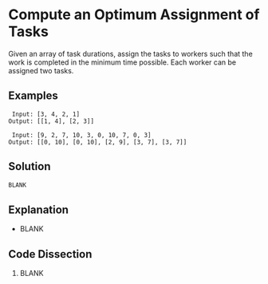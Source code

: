 # Compute an Optimum Assignment of Tasks
Given an array of task durations, assign the tasks to workers such that the work is completed in the minimum time possible. Each worker can be assigned two tasks.

## Examples
```
 Input: [3, 4, 2, 1]
Output: [[1, 4], [2, 3]]

 Input: [9, 2, 7, 10, 3, 0, 10, 7, 0, 3]
Output: [[0, 10], [0, 10], [2, 9], [3, 7], [3, 7]]
```

## Solution
```python
BLANK
```

## Explanation
* BLANK

## Code Dissection
1. BLANK